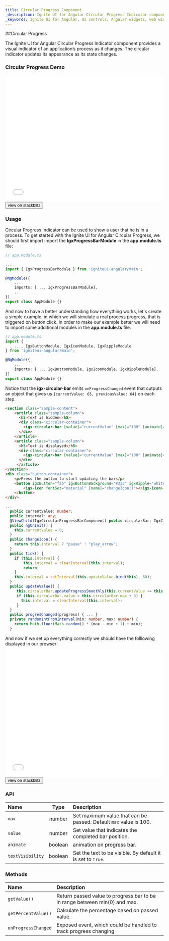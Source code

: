 ```yaml
---
title: Circular Progress Component
_description: Ignite UI for Angular Circular Progress Indicator component allows developers to display progress in a circle with endless customization options.
_keywords: Ignite UI for Angular, UI controls, Angular widgets, web widgets, UI widgets, Angular, Native Angular Components Suite, Native Angular Controls, Native Angular Components Library, Angular Circular Progress components, Angular Circular Progress controls
---
```


##Circular Progress
<p class="highlight">The Ignite UI for Angular Circular Progress Indicator component provides a visual indicator of an application’s process as it changes. The circular indicator updates its appearance as its state changes.<p>
<div class="divider"></div>

### Circular Progress Demo
<div class="sample-container loading" style="height:400px">
    <iframe id="progressbar-sample-iframe" frameborder="0" seamless width="100%" height="100%" src="{environment:demosBaseUrl}/circular-progressbar" onload="onSampleIframeContentLoaded(this);"></iframe>
</div>
<div>
<button data-localize="stackblitz" class="stackblitz-btn" data-iframe-id="progressbar-sample-iframe" data-demos-base-url="{environment:demosBaseUrl}">view on stackblitz</button>
</div>
<div class="divider--half"></div>

### Usage
 Circular Progress Indicator can be used to show a user that he is in a process.
To get started with the Ignite UI for Angular Circular Progress,  we should first import import the **IgxProgressBarModule** in the **app.module.ts** file:
```typescript
// app.module.ts

...
import { IgxProgressBarModule } from 'igniteui-angular/main';

@NgModule({
    ...
    imports: [..., IgxProgressBarModule],
    ...
})
export class AppModule {}
```
And now to have a better understanding how everything works, let's create a simple example, in which we will simulate a real process progress, that is
triggered on button click. In order to make our example better we will need to import some additional modules in the **app.module.ts** file.

```typescript
// app.module.ts
import {
    ..., IgxButtonModule, IgxIconModule, IgxRippleModule
} from 'igniteui-angular/main';

@NgModule({
    ...
    imports: [..., IgxButtonModule, IgxIconModule, IgxRippleModule],
})
export class AppModule {}
```
Notice that the **igx-circular-bar** emits `onProgressChanged` event that outputs an object that gives us `{currentValue: 65, previousValue: 64}` on each step.

```html
<section class="sample-content">
    <article class="sample-column">
      <h5>Text is hidden</h5>
      <div class="circular-container">
        <igx-circular-bar [value]="currentValue" [max]="100" [animate]="true" [textVisibility]="false" (onProgressChanged)="progresChanged($event)"></igx-circular-bar>
      </div>
    </article>
    <article class="sample-column">
      <h5>Text is displayed</h5>
      <div class="circular-container">
        <igx-circular-bar [value]="currentValue" [max]="100" [animate]="true" [textVisibility]="true" (onProgressChanged)="progresChanged($event)"></igx-circular-bar>
      </div>
     </article>
</section>
<div class="button-container">
    <p>Press the button to start updating the bar</p>
    <button igxButton="fab" igxButtonBackground="#333" igxRipple="white" (click)="tick()">
        <igx-icon fontSet="material" [name]="changeIcon()"></igx-icon>
    </button>
</div>
```

```typescript
...
  public currentValue: number;
  public interval: any;
  @ViewChild(IgxCircularProgressBarComponent) public circularBar: IgxCircularProgressBarComponent;
  public ngOnInit() {
    this.currentValue = 0;
  }
  public changeIcon() {
    return this.interval ? "pause" : "play_arrow";
  }
  public tick() {
    if (this.interval) {
        this.interval = clearInterval(this.interval);
        return;
    }
    this.interval = setInterval(this.updateValue.bind(this), 60);
  }
  public updateValue() {
     this.circularBar.updateProgressSmoothly(this.currentValue += this.randomIntFromInterval(1, 3), 1);
     if (this.circularBar.value > this.circularBar.max + 3) {
       this.interval = clearInterval(this.interval);
     }
  }
  public progresChanged(progress) { ... }
  private randomIntFromInterval(min: number, max: number) {
    return Math.floor(Math.random() * (max - min + 1) + min);
  }
```

And now if we set up everything correctly we should have the folllowing displayed in our browser:
<div class="sample-container loading" style="height:400px">
    <iframe id="progressbar-sample-iframe" frameborder="0" seamless width="100%" height="100%" src="{environment:demosBaseUrl}/circular-progressbar" onload="onSampleIframeContentLoaded(this);"></iframe>
</div>
<div>
<button data-localize="stackblitz" class="stackblitz-btn" data-iframe-id="progressbar-sample-iframe" data-demos-base-url="{environment:demosBaseUrl}">view on stackblitz</button>
</div>
<div class="divider--half"></div>

### API
| Name   |       Type      |  Description |
|:----------|:-------------:|:------|
| `max` |  number | Set maximum value that can be passed. Default `max` value is 100. |
| `value` |  number | Set value that indicates the completed bar position. |
| `animate` |  boolean | animation on progress bar. |
| `textVisibility` | boolean | Set the text to be visible. By default it is set to `true`. |
<div class="divider--half"></div>

### Methods
| Name   |  Description |
|:----------|:------|
| `getValue()` | Return passed value to progress bar to be in range between min(0) and max. |
| `getPercentValue()` | Calculate the percentage based on passed value. |
| `onProgressChanged` | Exposed event, which could be handled to track progress changing |
<div class="divider--half"></div>
